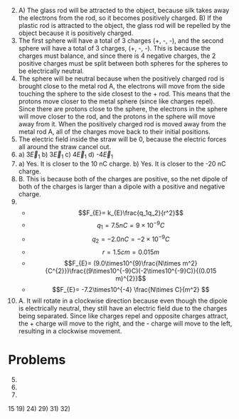 2)
	A) The glass rod will be attracted to the object, because silk takes away the electrons from the rod, so it becomes positively charged.
	B) If the plastic rod is attracted to the object, the glass rod will be repelled by the object because it is positively charged.
6)
	The first sphere will have a total of 3 charges (+, -, -), and the second sphere will have a total of 3 charges, (+, -, -). This is because the charges must balance, and since there is 4 negative charges, the 2 positive charges must be split between both spheres for the spheres to be electrically neutral.
11)
	The sphere will be neutral because when the positively charged rod is brought close to the metal rod A, the electrons will move from the side touching the sphere to the side closest to the + rod. This means that the protons move closer to the metal sphere (since like charges repel). Since there are protons close to the sphere, the electrons in the sphere will move closer to the rod, and the protons in the sphere will move away from it. When the positively charged rod is moved away from the metal rod A, all of the charges move back to their initial positions.
15)
	The electric field inside the straw will be 0, because the electric forces all around the straw cancel out.
18)
	a) 3$\overrightarrow{E}_1$
	b) 3$\overrightarrow{E}_1$
	c) 4$\overrightarrow{E}_1$
	d) -4$\overrightarrow{E}_1$
21)
	a) Yes. It is closer to the 10 nC charge.
	b) Yes. It is closer to the -20 nC charge.
23)
	B. This is because both of the charges are positive, so the net dipole of both of the charges is larger than a dipole with a positive and negative charge.
27)
	- $$F_{E}= k_{E}\frac{q_1q_2}{r^2}$$
	- $$q_{1} = 7.5 nC = 9\times10^{-9} C$$
	- $$q_{2} = -2.0 nC = -2\times10^{-9} C$$
	- $$r = 1.5 cm = 0.015m$$
	- $$F_{E}= (9.0\times10^{9}\frac{N\times m^2}{C^{2}})\frac{(9\times10^{-9}C)(-2\times10^{-9}C)}{(0.015 m)^{2}}$$
	- $$F_{E}= -7.2\times10^{-4} \frac{N\times C}{m^2} $$
29)
	A. It will rotate in a clockwise direction because even though the dipole is electrically neutral, they still have an electric field due to the charges being separated. Since like charges repel and opposite charges attract, the + charge will move to the right, and the - charge will move to the left, resulting in a clockwise movement. 

# Problems
5)
9)
12)
15
19)
24)
29)
31)
32)